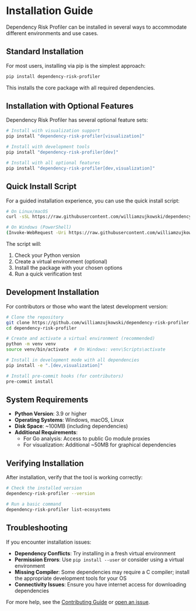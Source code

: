 # Installation Guide

Dependency Risk Profiler can be installed in several ways to accommodate different environments and use cases.

## Standard Installation

For most users, installing via pip is the simplest approach:

```bash
pip install dependency-risk-profiler
```

This installs the core package with all required dependencies.

## Installation with Optional Features

Dependency Risk Profiler has several optional feature sets:

```bash
# Install with visualization support
pip install "dependency-risk-profiler[visualization]"

# Install with development tools
pip install "dependency-risk-profiler[dev]"

# Install with all optional features
pip install "dependency-risk-profiler[dev,visualization]"
```

## Quick Install Script

For a guided installation experience, you can use the quick install script:

```bash
# On Linux/macOS
curl -sSL https://raw.githubusercontent.com/williamzujkowski/dependency-risk-profiler/main/quickinstall.py | python -

# On Windows (PowerShell)
(Invoke-WebRequest -Uri https://raw.githubusercontent.com/williamzujkowski/dependency-risk-profiler/main/quickinstall.py -UseBasicParsing).Content | python -
```

The script will:
1. Check your Python version
2. Create a virtual environment (optional)
3. Install the package with your chosen options
4. Run a quick verification test

## Development Installation

For contributors or those who want the latest development version:

```bash
# Clone the repository
git clone https://github.com/williamzujkowski/dependency-risk-profiler.git
cd dependency-risk-profiler

# Create and activate a virtual environment (recommended)
python -m venv venv
source venv/bin/activate  # On Windows: venv\Scripts\activate

# Install in development mode with all dependencies
pip install -e ".[dev,visualization]"

# Install pre-commit hooks (for contributors)
pre-commit install
```

## System Requirements

- **Python Version**: 3.9 or higher
- **Operating Systems**: Windows, macOS, Linux
- **Disk Space**: ~100MB (including dependencies)
- **Additional Requirements**:
  - For Go analysis: Access to public Go module proxies
  - For visualization: Additional ~50MB for graphical dependencies

## Verifying Installation

After installation, verify that the tool is working correctly:

```bash
# Check the installed version
dependency-risk-profiler --version

# Run a basic command
dependency-risk-profiler list-ecosystems
```

## Troubleshooting

If you encounter installation issues:

- **Dependency Conflicts**: Try installing in a fresh virtual environment
- **Permission Errors**: Use `pip install --user` or consider using a virtual environment
- **Missing Compiler**: Some dependencies may require a C compiler; install the appropriate development tools for your OS
- **Connectivity Issues**: Ensure you have internet access for downloading dependencies

For more help, see the [Contributing Guide](CONTRIBUTING.md) or [open an issue](https://github.com/williamzujkowski/dependency-risk-profiler/issues).